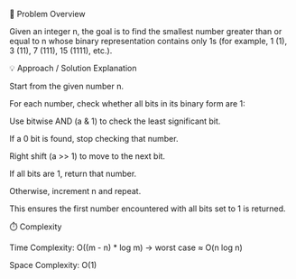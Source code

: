 🧩 Problem Overview

Given an integer n, the goal is to find the smallest number greater than or equal to n whose binary representation contains only 1s (for example, 1 (1), 3 (11), 7 (111), 15 (1111), etc.).

💡 Approach / Solution Explanation

Start from the given number n.

For each number, check whether all bits in its binary form are 1:

Use bitwise AND (a & 1) to check the least significant bit.

If a 0 bit is found, stop checking that number.

Right shift (a >> 1) to move to the next bit.

If all bits are 1, return that number.

Otherwise, increment n and repeat.

This ensures the first number encountered with all bits set to 1 is returned.

⏱️ Complexity

Time Complexity: O((m - n) * log m) → worst case ≈ O(n log n)

Space Complexity: O(1)